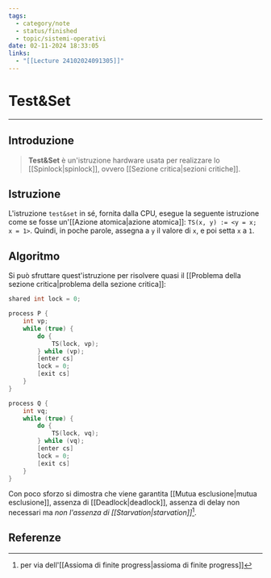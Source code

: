 ```yaml
---
tags:
  - category/note
  - status/finished
  - topic/sistemi-operativi
date: 02-11-2024 18:33:05
links:
  - "[[Lecture 24102024091305]]"
---
```

# Test&Set
---
## Introduzione
> **Test&Set** è un'istruzione hardware usata per realizzare lo [[Spinlock|spinlock]], ovvero [[Sezione critica|sezioni critiche]].

## Istruzione
L'istruzione `test&set` in sé, fornita dalla CPU, esegue la seguente istruzione come se fosse un'[[Azione atomica|azione atomica]]: `TS(x, y) := <y = x; x = 1>`.
Quindi, in poche parole, assegna a `y` il valore di `x`, e poi setta `x` a `1`.

## Algoritmo
Si può sfruttare quest'istruzione per risolvere quasi il [[Problema della sezione critica|problema della sezione critica]]:
```C
shared int lock = 0;

process P {
	int vp;
	while (true) {
		do {
			TS(lock, vp);
		} while (vp);
		[enter cs]
		lock = 0;
		[exit cs]
	}
}

process Q {
	int vq;
	while (true) {
		do {
			TS(lock, vq);
		} while (vq);
		[enter cs]
		lock = 0;
		[exit cs]
	}
}
```

Con poco sforzo si dimostra che viene garantita [[Mutua esclusione|mutua esclusione]], assenza di [[Deadlock|deadlock]], assenza di delay non necessari ma _non l'assenza di [[Starvation|starvation]]_[^1].

## Referenze
[^1]: per via dell'[[Assioma di finite progress|assioma di finite progress]]